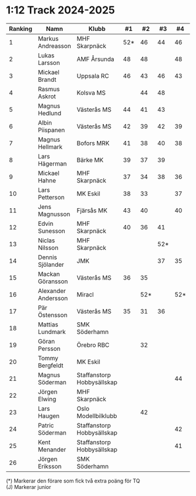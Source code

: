 # 1:12 Track 2024-2025

| Ranking | Namn                | Klubb                      |  #1 |  #2 |  #3 |  #4 | #5 | Final | Tot |
| ------- | ------------------- | -------------------------- | --- | --- | --- | --- | -- | ----- | --- |
| 1       | Markus Andreasson   | MHF Skarpnäck              | 52* | 46  | 44  | 46  | 50 | 54    | 202 |
| 2       | Lukas Larsson       | AMF Årsunda                | 48  | 48  |     | 48  | 46 | 52    | 196 |
| 3       | Mickael Brandt      | Uppsala RC                 | 46  | 43  | 46  | 43  | 50*| 51    | 193 |
| 4       | Rasmus Askrot       | Kolsva MS                  |     | 44  | 48  |     | 41 | 57    | 190 |
| 5       | Magnus Hedlund      | Västerås MS                | 44  | 41  | 43  |     | 43 | 49    | 179 |
| 6       | Albin Piispanen     | Västerås MS                | 42  | 39  | 42  | 39  | 44 | 50    | 178 |
| 7       | Magnus Hellmark     | Bofors MRK                 | 41  | 38  | 40  | 38  | 40 | 48    | 169 |
| 8       | Lars Hägerman       | Bärke MK                   | 39  | 37  | 39  |     | 42 | 47    | 167 |
| 9       | Mickael Hahne       | MHF Skarpnäck              | 37  | 34  | 38  | 36  | 36 | 43    | 154 |
| 10      | Lars Petterson      | MK Eskil                   | 38  | 33  |     | 37  | 35 | 42    | 152 |
| 11      | Jens Magnusson      | Fjärsås MK                 | 43  | 40  |     | 40  |    |       | 123 |
| 12      | Edvin Sunesson      | MHF Skarpnäck              | 40  | 36  | 41  |     | 34 |       | 117 |
| 13      | Niclas Nilsson      | MHF Skarpnäck              |     |     | 52* |     |    | 62*   | 114 |
| 14      | Dennis Sjölander    | JMK                        |     |     | 37  | 35  |    | 40    | 112 |
| 15      | Mackan Göransson    | Västerås MS                | 36  | 35  |     |     | 38 |       | 109 |
| 16      | Alexander Andersson | Miracl                     |     | 52* |     | 52* |    |       | 104 |
| 17      | Pär Östensson       | Västerås MS                | 35  | 31  | 36  |     |    |       | 102 |
| 18      | Mattias Lundmark    | SMK Söderhamn              |     |     |     |     | 39 | 45    | 84  |
| 19      | Göran Persson       | Örebro RBC                 |     | 32  |     |     |    | 41    | 73  |
| 20      | Tommy Bergfeldt     | MK Eskil                   |     |     |     |     |    | 46    | 46  |
| 21      | Magnus Söderman     | Staffanstorp Hobbysällskap |     |     |     | 44  |    |       | 44  |
| 22      | Jörgen Elwing       | MHF Skarpnäck              |     |     |     |     |    | 44    | 44  |
| 23      | Lars Haugen         | Oslo Modellbilklubb        |     | 42  |     |     |    |       | 42  |
| 24      | Patric Söderman     | Staffanstorp Hobbysällskap |     |     |     | 42  |    |       | 42  |
| 25      | Kent Menander       | Staffanstorp Hobbysällskap |     |     |     | 41  |    |       | 41  |
| 26      | Jörgen Eriksson     | SMK Söderhamn              |     |     |     |     | 37 |       | 37  |

(*) Markerar den förare som fick två extra poäng för TQ<br>(J) Markerar junior
